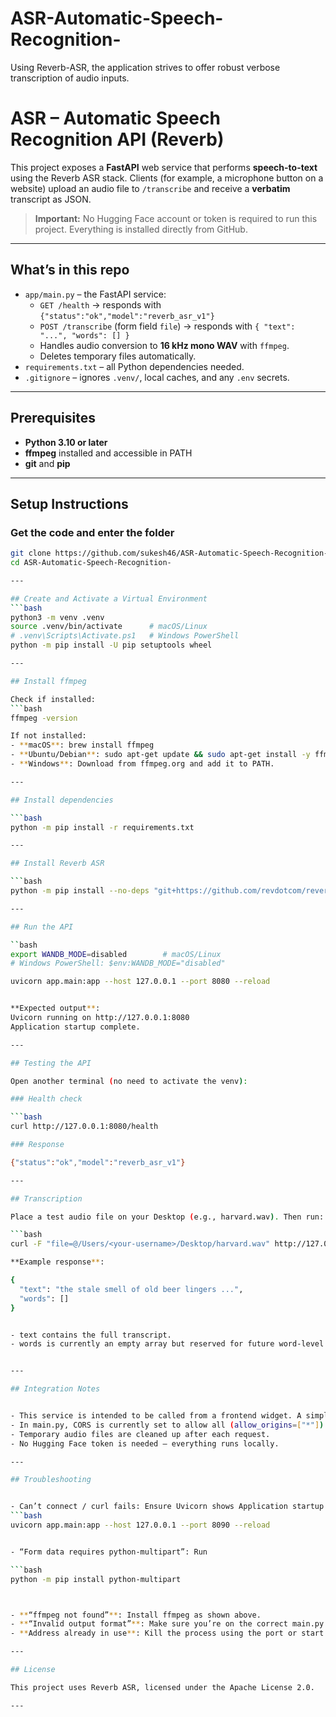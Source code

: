 # ASR-Automatic-Speech-Recognition-
Using Reverb-ASR, the application strives to offer robust verbose transcription of audio inputs.

# ASR – Automatic Speech Recognition API (Reverb)

This project exposes a **FastAPI** web service that performs **speech-to-text** using the Reverb ASR stack. Clients (for example, a microphone button on a website) upload an audio file to `/transcribe` and receive a **verbatim** transcript as JSON.

> **Important:** No Hugging Face account or token is required to run this project. Everything is installed directly from GitHub.  

---

## What’s in this repo

- `app/main.py` – the FastAPI service:
  - `GET /health` → responds with `{"status":"ok","model":"reverb_asr_v1"}`
  - `POST /transcribe` (form field `file`) → responds with `{ "text": "...", "words": [] }`
  - Handles audio conversion to **16 kHz mono WAV** with `ffmpeg`.
  - Deletes temporary files automatically.
- `requirements.txt` – all Python dependencies needed.
- `.gitignore` – ignores `.venv/`, local caches, and any `.env` secrets.

---

## Prerequisites

- **Python 3.10 or later**
- **ffmpeg** installed and accessible in PATH
- **git** and **pip**

---

## Setup Instructions

### Get the code and enter the folder
```bash
git clone https://github.com/sukesh46/ASR-Automatic-Speech-Recognition-.git
cd ASR-Automatic-Speech-Recognition-

---

## Create and Activate a Virtual Environment
```bash
python3 -m venv .venv
source .venv/bin/activate      # macOS/Linux
# .venv\Scripts\Activate.ps1   # Windows PowerShell
python -m pip install -U pip setuptools wheel

---

## Install ffmpeg

Check if installed:
```bash
ffmpeg -version

If not installed:
- **macOS**: brew install ffmpeg
- **Ubuntu/Debian**: sudo apt-get update && sudo apt-get install -y ffmpeg
- **Windows**: Download from ffmpeg.org and add it to PATH.

---

## Install dependencies

```bash
python -m pip install -r requirements.txt

---

## Install Reverb ASR

```bash
python -m pip install --no-deps "git+https://github.com/revdotcom/reverb.git"

---

## Run the API

``bash
export WANDB_MODE=disabled        # macOS/Linux
# Windows PowerShell: $env:WANDB_MODE="disabled"

uvicorn app.main:app --host 127.0.0.1 --port 8080 --reload


**Expected output**:
Uvicorn running on http://127.0.0.1:8080
Application startup complete.

---

## Testing the API

Open another terminal (no need to activate the venv):

### Health check

```bash
curl http://127.0.0.1:8080/health

### Response

{"status":"ok","model":"reverb_asr_v1"}

---

## Transcription

Place a test audio file on your Desktop (e.g., harvard.wav). Then run:

```bash
curl -F "file=@/Users/<your-username>/Desktop/harvard.wav" http://127.0.0.1:8080/transcribe

**Example response**:

{
  "text": "the stale smell of old beer lingers ...",
  "words": []
}


- text contains the full transcript.
- words is currently an empty array but reserved for future word-level timing output.


---

## Integration Notes


- This service is intended to be called from a frontend widget. A simple button can record audio, send it to /transcribe, and display the returned text.
- In main.py, CORS is currently set to allow all (allow_origins=["*"]). In production, restrict it to your actual domain.
- Temporary audio files are cleaned up after each request.
- No Hugging Face token is needed — everything runs locally.

---

## Troubleshooting


- Can’t connect / curl fails: Ensure Uvicorn shows Application startup complete and that you’re calling the right port. If 8080 is busy, run:
```bash
uvicorn app.main:app --host 127.0.0.1 --port 8090 --reload


- “Form data requires python-multipart”: Run

```bash
python -m pip install python-multipart



- **“ffmpeg not found”**: Install ffmpeg as shown above.
- **“Invalid output format”**: Make sure you’re on the correct main.py (the provided one, with no format="text" argument).
- **Address already in use**: Kill the process using the port or start Uvicorn on another port.

---

## License

This project uses Reverb ASR, licensed under the Apache License 2.0.

---








